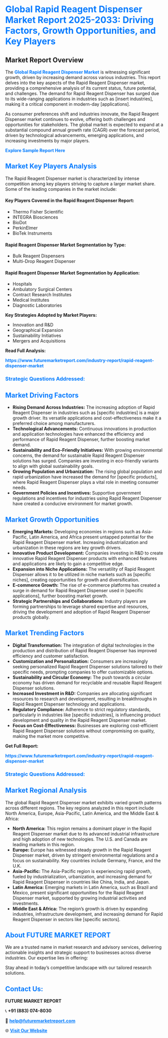 <h1 style="color: #007BFF;">Global Rapid Reagent Dispenser Market Report 2025-2033: Driving Factors, Growth Opportunities, and Key Players</h1>

<section id="overview">
<h2>Market Report Overview</h2>
<p>The <a href="https://www.futuremarketreport.com/industry-report/rapid-reagent-dispenser-market" style="color: #007BFF; text-decoration: none;"><strong>Global Rapid Reagent Dispenser Market</strong></a> is witnessing significant growth, driven by increasing demand across various industries. This report delves into the key aspects of the Rapid Reagent Dispenser market, providing a comprehensive analysis of its current status, future potential, and challenges. The demand for Rapid Reagent Dispenser has surged due to its wide-ranging applications in industries such as [insert industries], making it a critical component in modern-day [applications].</p>
<p>As consumer preferences shift and industries innovate, the Rapid Reagent Dispenser market continues to evolve, offering both challenges and opportunities for stakeholders. The global market is expected to expand at a substantial compound annual growth rate (CAGR) over the forecast period, driven by technological advancements, emerging applications, and increasing investments by major players.</p>
</section>

<section id="overview">
<p><a href="https://www.futuremarketreport.com/request-sample/reportId=77262" style="color: #007BFF; text-decoration: none;"><strong>Explore Sample Report Here</strong></a></p>
</section>

<section id="key-players">
<h2 style="color: #007BFF;">Market Key Players Analysis</h2>
<p>The Rapid Reagent Dispenser market is characterized by intense competition among key players striving to capture a larger market share. Some of the leading companies in the market include:</p>
<h4>Key Players Covered in the Rapid Reagent Dispenser Report:</h4>
<ul><li>Thermo Fisher Scientific</li><li>INTEGRA Biosciences</li><li>BioDot</li><li>PerkinElmer</li><li>BioTek Instruments</li></ul>
<h4>Rapid Reagent Dispenser Market Segmentation by Type:</h4>
<ul><li>Bulk Reagent Dispensers</li><li>Multi-Drop Reagent Dispenser</li></ul>

<h4>Rapid Reagent Dispenser Market Segmentation by Application:</h4>
<ul><li>Hospitals</li><li>Ambulatory Surgical Centers</li><li>Contract Research Institutes</li><li>Medical Institutes</li><li>Diagnostic Laboratories</li></ul>
<p><strong>Key Strategies Adopted by Market Players:</strong></p>
<ul>
<li>Innovation and R&D</li>
<li>Geographical Expansion</li>
<li>Sustainability Initiatives</li>
<li>Mergers and Acquisitions</li>
</ul>
</section>

<section>
<p><strong>Read Full Analysis: </strong></p><a href="https://www.futuremarketreport.com/industry-report/rapid-reagent-dispenser-market" style="color: #007BFF; text-decoration: none;"><strong>https://www.futuremarketreport.com/industry-report/rapid-reagent-dispenser-market</strong></a>
<h3 style="color: #007BFF;">Strategic Questions Addressed:</h3>
</section>

<section id="driving-factors">
<h2 style="color: #007BFF;">Market Driving Factors</h2>
<ul>
<li><strong>Rising Demand Across Industries:</strong> The increasing adoption of Rapid Reagent Dispenser in industries such as [specific industries] is a major growth driver. Its versatile applications and cost-effectiveness make it a preferred choice among manufacturers.</li>
<li><strong>Technological Advancements:</strong> Continuous innovations in production and application technologies have enhanced the efficiency and performance of Rapid Reagent Dispenser, further boosting market demand.</li>
<li><strong>Sustainability and Eco-Friendly Initiatives:</strong> With growing environmental concerns, the demand for sustainable Rapid Reagent Dispenser solutions has surged. Companies are investing in eco-friendly variants to align with global sustainability goals.</li>
<li><strong>Growing Population and Urbanization:</strong> The rising global population and rapid urbanization have increased the demand for [specific products], where Rapid Reagent Dispenser plays a vital role in meeting consumer needs.</li>
<li><strong>Government Policies and Incentives:</strong> Supportive government regulations and incentives for industries using Rapid Reagent Dispenser have created a conducive environment for market growth.</li>
</ul>
</section>

<section id="growth-opportunities">
<h2 style="color: #007BFF;">Market Growth Opportunities</h2>
<ul>
<li><strong>Emerging Markets:</strong> Developing economies in regions such as Asia-Pacific, Latin America, and Africa present untapped potential for the Rapid Reagent Dispenser market. Increasing industrialization and urbanization in these regions are key growth drivers.</li>
<li><strong>Innovative Product Development:</strong> Companies investing in R&D to create innovative Rapid Reagent Dispenser products with enhanced features and applications are likely to gain a competitive edge.</li>
<li><strong>Expansion into Niche Applications:</strong> The versatility of Rapid Reagent Dispenser allows it to be utilized in niche markets such as [specific niches], creating opportunities for growth and diversification.</li>
<li><strong>E-commerce Growth:</strong> The rise of e-commerce platforms has created a surge in demand for Rapid Reagent Dispenser used in [specific applications], further boosting market growth.</li>
<li><strong>Strategic Partnerships and Collaborations:</strong> Industry players are forming partnerships to leverage shared expertise and resources, driving the development and adoption of Rapid Reagent Dispenser products globally.</li>
</ul>
</section>

<section id="trending-factors">
<h2 style="color: #007BFF;">Market Trending Factors</h2>
<ul>
<li><strong>Digital Transformation:</strong> The integration of digital technologies in the production and distribution of Rapid Reagent Dispenser has improved efficiency and customer satisfaction.</li>
<li><strong>Customization and Personalization:</strong> Consumers are increasingly seeking personalized Rapid Reagent Dispenser solutions tailored to their specific needs, prompting companies to offer customizable options.</li>
<li><strong>Sustainability and Circular Economy:</strong> The push towards a circular economy has driven demand for recyclable and reusable Rapid Reagent Dispenser solutions.</li>
<li><strong>Increased Investment in R&D:</strong> Companies are allocating significant resources to research and development, resulting in breakthroughs in Rapid Reagent Dispenser technology and applications.</li>
<li><strong>Regulatory Compliance:</strong> Adherence to strict regulatory standards, particularly in industries like [specific industries], is influencing product development and quality in the Rapid Reagent Dispenser market.</li>
<li><strong>Focus on Cost-Effectiveness:</strong> Businesses are exploring cost-efficient Rapid Reagent Dispenser solutions without compromising on quality, making the market more competitive.</li>
</ul>
</section>

<section>
<p><strong>Get Full Report: </strong></p><a href="https://www.futuremarketreport.com/industry-report/rapid-reagent-dispenser-market" style="color: #007BFF; text-decoration: none;"><strong>https://www.futuremarketreport.com/industry-report/rapid-reagent-dispenser-market</strong></a>
<h3 style="color: #007BFF;">Strategic Questions Addressed:</h3>
</section>


<section id="regional-analysis">
<h2 style="color: #007BFF;">Market Regional Analysis</h2>
<p>The global Rapid Reagent Dispenser market exhibits varied growth patterns across different regions. The key regions analyzed in this report include North America, Europe, Asia-Pacific, Latin America, and the Middle East & Africa:</p>
<ul>
<li><strong>North America:</strong> This region remains a dominant player in the Rapid Reagent Dispenser market due to its advanced industrial infrastructure and high adoption of new technologies. The U.S. and Canada are leading markets in this region.</li>
<li><strong>Europe:</strong> Europe has witnessed steady growth in the Rapid Reagent Dispenser market, driven by stringent environmental regulations and a focus on sustainability. Key countries include Germany, France, and the U.K.</li>
<li><strong>Asia-Pacific:</strong> The Asia-Pacific region is experiencing rapid growth, fueled by industrialization, urbanization, and increasing demand for Rapid Reagent Dispenser in countries like China, India, and Japan.</li>
<li><strong>Latin America:</strong> Emerging markets in Latin America, such as Brazil and Mexico, present significant opportunities for the Rapid Reagent Dispenser market, supported by growing industrial activities and investments.</li>
<li><strong>Middle East & Africa:</strong> The region’s growth is driven by expanding industries, infrastructure development, and increasing demand for Rapid Reagent Dispenser in sectors like [specific sectors].</li>
</ul>
</section>

<footer>
<h2 style="color: #007BFF;">About FUTURE MARKET REPORT</h2>
<p>We are a trusted name in market research and advisory services, delivering actionable insights and strategic support to businesses across diverse industries. Our expertise lies in offering:</p>

<p>Stay ahead in today’s competitive landscape with our tailored research solutions.</p>

<h2 style="color: #007BFF;">Contact Us:</h2>
<p><strong>FUTURE MARKET REPORT</strong></p>
<p>📞 <strong>+91 (883) 074-8030</strong></p>
<p>📧 <strong><a href="mailto:help@futuremarketreport.com" style="color: #007BFF;">help@futuremarketreport.com</a></strong></p>
<p>🌐 <strong><a href="https://www.futuremarketreport.com/" style="color: #007BFF;">Visit Our Website</a></strong></p>
</footer>